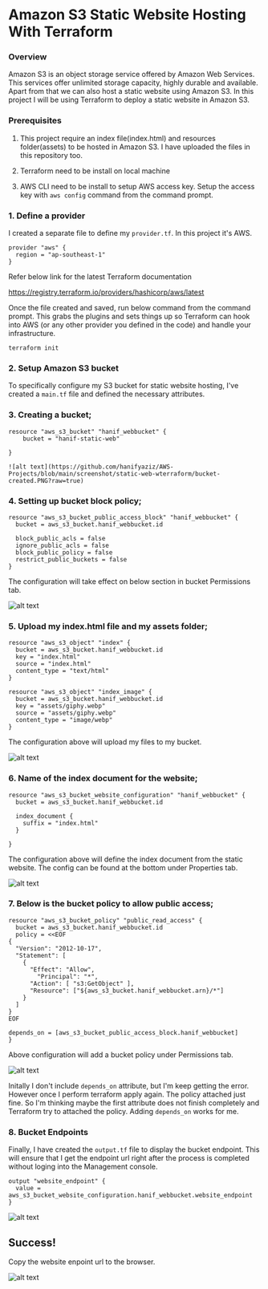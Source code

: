 # Amazon S3 Static Website Hosting With Terraform

### Overview

Amazon S3 is an object storage service offered by Amazon Web Services. This services offer unlimited storage capacity, highly durable and available. Apart from that we can also host a static website using Amazon S3. In this project I will be using Terraform to deploy a static website in Amazon S3.

### Prerequisites

1. This project require an index file(index.html) and resources folder(assets) to be hosted in Amazon S3. I have uploaded the files in this repository too.

2. Terraform need to be install on local machine

3. AWS CLI need to be install to setup AWS access key. Setup the access key with ```aws config``` command from the command prompt.


### 1. Define a provider

I created a separate file to define my ```provider.tf```. In this project it's AWS.

```
provider "aws" {
  region = "ap-southeast-1"
}
```
Refer below link for the latest Terraform documentation

https://registry.terraform.io/providers/hashicorp/aws/latest

Once the file created and saved, run below command from the command prompt. This grabs the plugins and sets things up so Terraform can hook into AWS (or any other provider you defined in the code) and handle your infrastructure.

```
terraform init
```
### 2. Setup Amazon S3 bucket

To specifically configure my S3 bucket for static website hosting, I've created a ```main.tf``` file and defined the necessary attributes.

### 3. Creating a bucket;

```
resource "aws_s3_bucket" "hanif_webbucket" {
    bucket = "hanif-static-web"
  
}

![alt text](https://github.com/hanifyaziz/AWS-Projects/blob/main/screenshot/static-web-wterraform/bucket-created.PNG?raw=true)

```
### 4. Setting up bucket block policy;

```
resource "aws_s3_bucket_public_access_block" "hanif_webbucket" {
  bucket = aws_s3_bucket.hanif_webbucket.id

  block_public_acls = false
  ignore_public_acls = false
  block_public_policy = false
  restrict_public_buckets = false
}
```

The configuration will take effect on below section in bucket Permissions tab.

![alt text](https://github.com/hanifyaziz/AWS-Projects/blob/main/screenshot/static-web-wterraform/block-public-access.PNG?raw=true)


### 5. Upload my index.html file and my assets folder;

```
resource "aws_s3_object" "index" {
  bucket = aws_s3_bucket.hanif_webbucket.id
  key = "index.html"
  source = "index.html"
  content_type = "text/html"
}

resource "aws_s3_object" "index_image" {
  bucket = aws_s3_bucket.hanif_webbucket.id
  key = "assets/giphy.webp"
  source = "assets/giphy.webp"
  content_type = "image/webp"
}
```
The configuration above will upload my files to my bucket.

![alt text](https://github.com/hanifyaziz/AWS-Projects/blob/main/screenshot/static-web-wterraform/uploaded-files.PNG?raw=true)


### 6. Name of the index document for the website;

```
resource "aws_s3_bucket_website_configuration" "hanif_webbucket" {
  bucket = aws_s3_bucket.hanif_webbucket.id

  index_document {
    suffix = "index.html"
  }

}
```
The configuration above will define the index document from the static website. The config can be found at the bottom under Properties tab.

![alt text](https://github.com/hanifyaziz/AWS-Projects/blob/main/screenshot/static-web-wterraform/index-document.PNG?raw=true)

### 7. Below is the bucket policy to allow public access;

```
resource "aws_s3_bucket_policy" "public_read_access" {
  bucket = aws_s3_bucket.hanif_webbucket.id
  policy = <<EOF
{
  "Version": "2012-10-17",
  "Statement": [
    {
      "Effect": "Allow",
	    "Principal": "*",
      "Action": [ "s3:GetObject" ],
      "Resource": ["${aws_s3_bucket.hanif_webbucket.arn}/*"]
    }
  ]
}
EOF

depends_on = [aws_s3_bucket_public_access_block.hanif_webbucket]
}
```
Above configuration will add a bucket policy under Permissions tab.

![alt text](https://github.com/hanifyaziz/AWS-Projects/blob/main/screenshot/static-web-wterraform/bucketpolicy.PNG?raw=true)

Initally I don't include ```depends_on``` attribute, but I'm keep getting the error. However once I perform terraform apply again. The policy attached just fine. So I'm thinking maybe the first attribute does not finish completely and Terraform try to attached the policy. Adding ```depends_on``` works for me.

### 8. Bucket Endpoints

Finally, I have created the ```output.tf``` file to display the bucket endpoint. This will ensure that I get the endpoint url right after the process is completed without loging into the Management console.

```
output "website_endpoint" {
  value = aws_s3_bucket_website_configuration.hanif_webbucket.website_endpoint
}
```

![alt text](https://github.com/hanifyaziz/AWS-Projects/blob/main/screenshot/static-web-wterraform/output-endpoint.PNG?raw=true)

## Success!

Copy the website enpoint url to the browser.

![alt text](https://github.com/hanifyaziz/AWS-Projects/blob/main/screenshot/static-web-wterraform/success.PNG?raw=true)
